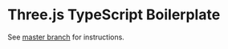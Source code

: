 # Three.js TypeScript Boilerplate

See [master branch](https://github.com/Sean-Bradley/Three.js-TypeScript-Boilerplate/tree/master) for instructions.
